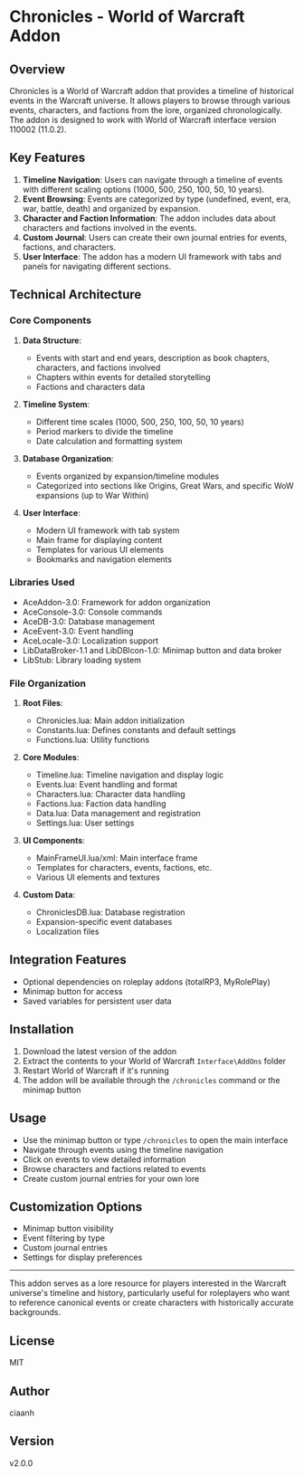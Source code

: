 # Chronicles - World of Warcraft Addon

## Overview
Chronicles is a World of Warcraft addon that provides a timeline of historical events in the Warcraft universe. It allows players to browse through various events, characters, and factions from the lore, organized chronologically. The addon is designed to work with World of Warcraft interface version 110002 (11.0.2).

## Key Features
1. **Timeline Navigation**: Users can navigate through a timeline of events with different scaling options (1000, 500, 250, 100, 50, 10 years).
2. **Event Browsing**: Events are categorized by type (undefined, event, era, war, battle, death) and organized by expansion.
3. **Character and Faction Information**: The addon includes data about characters and factions involved in the events.
4. **Custom Journal**: Users can create their own journal entries for events, factions, and characters.
5. **User Interface**: The addon has a modern UI framework with tabs and panels for navigating different sections.

## Technical Architecture

### Core Components
1. **Data Structure**: 
   - Events with start and end years, description as book chapters, characters, and factions involved
   - Chapters within events for detailed storytelling
   - Factions and characters data

2. **Timeline System**: 
   - Different time scales (1000, 500, 250, 100, 50, 10 years)
   - Period markers to divide the timeline
   - Date calculation and formatting system

3. **Database Organization**:
   - Events organized by expansion/timeline modules
   - Categorized into sections like Origins, Great Wars, and specific WoW expansions (up to War Within)

4. **User Interface**:
   - Modern UI framework with tab system
   - Main frame for displaying content
   - Templates for various UI elements
   - Bookmarks and navigation elements

### Libraries Used
- AceAddon-3.0: Framework for addon organization
- AceConsole-3.0: Console commands
- AceDB-3.0: Database management
- AceEvent-3.0: Event handling
- AceLocale-3.0: Localization support
- LibDataBroker-1.1 and LibDBIcon-1.0: Minimap button and data broker
- LibStub: Library loading system

### File Organization
1. **Root Files**:
   - Chronicles.lua: Main addon initialization
   - Constants.lua: Defines constants and default settings
   - Functions.lua: Utility functions

2. **Core Modules**:
   - Timeline.lua: Timeline navigation and display logic
   - Events.lua: Event handling and format
   - Characters.lua: Character data handling
   - Factions.lua: Faction data handling
   - Data.lua: Data management and registration
   - Settings.lua: User settings

3. **UI Components**:
   - MainFrameUI.lua/xml: Main interface frame
   - Templates for characters, events, factions, etc.
   - Various UI elements and textures

4. **Custom Data**:
   - ChroniclesDB.lua: Database registration
   - Expansion-specific event databases
   - Localization files

## Integration Features
- Optional dependencies on roleplay addons (totalRP3, MyRolePlay)
- Minimap button for access
- Saved variables for persistent user data

## Installation
1. Download the latest version of the addon
2. Extract the contents to your World of Warcraft `Interface\AddOns` folder
3. Restart World of Warcraft if it's running
4. The addon will be available through the `/chronicles` command or the minimap button

## Usage
- Use the minimap button or type `/chronicles` to open the main interface
- Navigate through events using the timeline navigation
- Click on events to view detailed information
- Browse characters and factions related to events
- Create custom journal entries for your own lore

## Customization Options
- Minimap button visibility
- Event filtering by type
- Custom journal entries
- Settings for display preferences

---

This addon serves as a lore resource for players interested in the Warcraft universe's timeline and history, particularly useful for roleplayers who want to reference canonical events or create characters with historically accurate backgrounds.

## License
MIT

## Author
ciaanh

## Version
v2.0.0